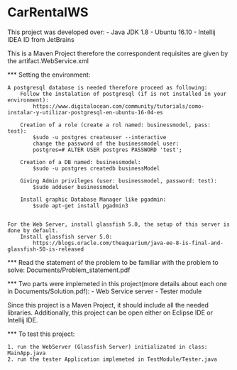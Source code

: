 # CarRentalWS
This project was developed over:
	- Java JDK 1.8
	- Ubuntu 16.10
	- Intellij IDEA ID from JetBrains
	
This is a Maven Project therefore the correspondent requisites are given by the artifact.WebService.xml
	
*** Setting the environment:

	A postgresql database is needed therefore proceed as following:  
		Follow the instalation of postgresql (if is not installed in your environment):
			https://www.digitalocean.com/community/tutorials/como-instalar-y-utilizar-postgresql-en-ubuntu-16-04-es
				
		Creation of a role (create a rol named: businessmodel, pass: test):
			$sudo -u postgres createuser --interactive
			change the password of the businessmodel user:
			postgres=# ALTER USER postgres PASSWORD 'test';
			
		Creation of a DB named: businessmodel:	
			$sudo -u postgres createdb businessModel
			
		Giving Admin privileges (user: businessmodel, password: test):
			$sudo adduser businessmodel
			
		Install graphic Database Manager like pgadmin:
			$sudo apt-get install pgadmin3
			
		
	For the Web Server, install glassfish 5.0, the setup of this server is done by default.
		Install glassfish server 5.0:	
			https://blogs.oracle.com/theaquarium/java-ee-8-is-final-and-glassfish-50-is-released

*** Read the statement of the problem to be familiar with the problem to solve: Documents/Problem_statement.pdf

*** Two parts were implemeted in this project(more details about each one in Documents/Solution.pdf):
	- Web Service server 
	- Tester module 

Since this project is a Maven Project, it should include all the needed libraries. Additionally, this project can be open either on 
Eclipse IDE or Intellij IDE. 

*** To test this project: 

	1. run the WebServer (Glassfish Server) initializated in class: MainApp.java
	2. run the tester Application implemeted in TestModule/Tester.java
	
